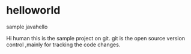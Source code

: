 # helloworld
sample javahello

Hi human 
   this is the sample project on git. git is the open source version control ,mainly for tracking the code changes.
